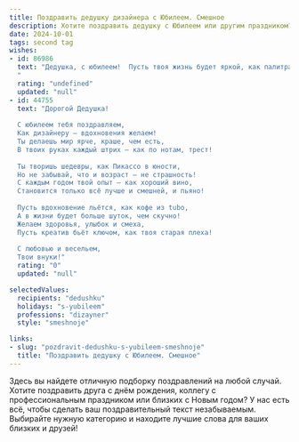 ```yaml
---
title: Поздравить дедушку дизайнера с Юбилеем. Смешное
description: Хотите поздравить дедушку с Юбилеем или другим праздником? Наш ИИ создаст незабываемое поздравление, а вы обязательно выделитесь среди других.  
date: 2024-10-01
tags: second tag
wishes:
- id: 86986
  text: "Дедушка, с юбилеем!  Пусть твоя жизнь будет яркой, как палитра самых сочных красок, а фантазия — неисчерпаемым источником креативных идей, даже если речь идёт о дизайне борщевого узора на тарелке!  Желаем тебе крепкого здоровья, чтобы хватало сил воплощать все задумки, и лёгкости в жизни — как у пера, рисующего шедевры!  И пусть твой талант дизайнера вдохновляет всех вокруг,  а внуков — на создание новых шедевров из конструктора LEGO!
  "
  rating: "undefined"
  updated: "null"
- id: 44755
  text: "Дорогой Дедушка!
  
  С юбилеем тебя поздравляем,
  Как дизайнеру — вдохновения желаем!
  Ты делаешь мир ярче, краше, чем есть,
  В твоих руках каждый штрих — как по нотам, трест!
  
  Ты творишь шедевры, как Пикассо в юности,
  Но не забывай, что и возраст — не страшность!
  С каждым годом твой опыт — как хороший вино,
  Становится только всё лучше и смешней, и пьяно!
  
  Пусть вдохновение льётся, как кофе из tubo,
  А в жизни будет больше шуток, чем скучно!
  Желаем здоровья, улыбок и смеха,
  Пусть креатив бьёт ключом, как твоя старая плеха!
  
  С любовью и весельем,
  Твои внуки!"
  rating: "0"
  updated: "null"

selectedValues:
  recipients: "dedushku"
  holidays: "s-yubileem"
  professions: "dizayner"
  style: "smeshnoje"

links:
- slug: "pozdravit-dedushku-s-yubileem-smeshnoje"
  title: "Поздравить дедушку с Юбилеем. Смешное"
---
```


Здесь вы найдете отличную подборку поздравлений на любой случай. 
Хотите поздравить друга с днём рождения, коллегу с профессиональным праздником или близких с Новым годом? У нас есть всё, чтобы сделать ваш поздравительный текст незабываемым. Выбирайте нужную категорию и находите лучшие слова для ваших близких и друзей!

